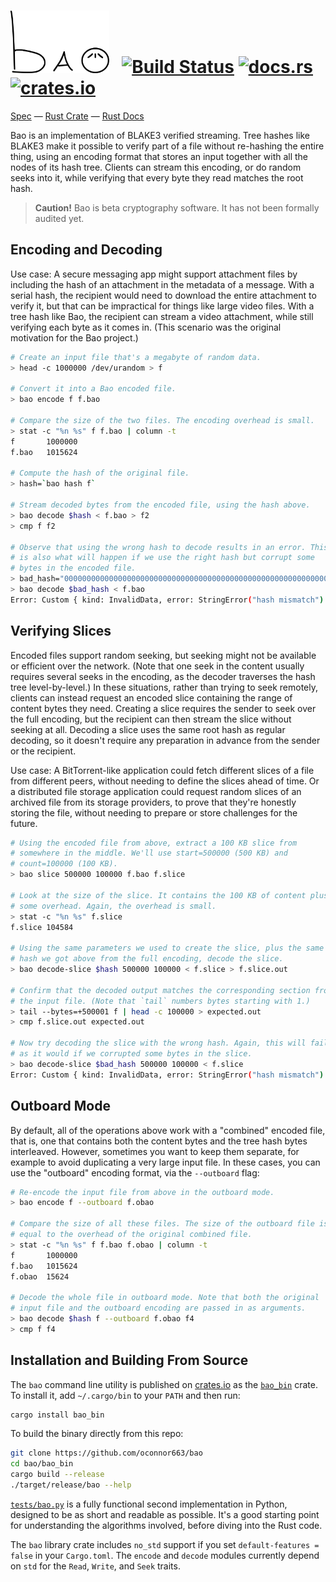 # <a href="#"><img src="docs/bao.svg" alt="Bao" height=100></a> &nbsp; [![Build Status](https://travis-ci.org/oconnor663/bao.svg?branch=master)](https://travis-ci.org/oconnor663/bao) [![docs.rs](https://docs.rs/bao/badge.svg)](https://docs.rs/bao) [![crates.io](https://img.shields.io/crates/v/bao.svg)](https://crates.io/crates/bao)

[Spec](docs/spec.md) — [Rust Crate](https://crates.io/crates/bao) — [Rust Docs](https://docs.rs/bao)

Bao is an implementation of BLAKE3 verified streaming. Tree hashes like
BLAKE3 make it possible to verify part of a file without re-hashing the
entire thing, using an encoding format that stores an input together
with all the nodes of its hash tree. Clients can stream this encoding,
or do random seeks into it, while verifying that every byte they read
matches the root hash.

> **Caution!** Bao is beta cryptography software. It has not been
> formally audited yet.

## Encoding and Decoding

Use case: A secure messaging app might support attachment files by
including the hash of an attachment in the metadata of a message. With a
serial hash, the recipient would need to download the entire attachment
to verify it, but that can be impractical for things like large video
files. With a tree hash like Bao, the recipient can stream a video
attachment, while still verifying each byte as it comes in. (This
scenario was the original motivation for the Bao project.)

```sh
# Create an input file that's a megabyte of random data.
> head -c 1000000 /dev/urandom > f

# Convert it into a Bao encoded file.
> bao encode f f.bao

# Compare the size of the two files. The encoding overhead is small.
> stat -c "%n %s" f f.bao | column -t
f       1000000
f.bao   1015624

# Compute the hash of the original file.
> hash=`bao hash f`

# Stream decoded bytes from the encoded file, using the hash above.
> bao decode $hash < f.bao > f2
> cmp f f2

# Observe that using the wrong hash to decode results in an error. This
# is also what will happen if we use the right hash but corrupt some
# bytes in the encoded file.
> bad_hash="0000000000000000000000000000000000000000000000000000000000000000"
> bao decode $bad_hash < f.bao
Error: Custom { kind: InvalidData, error: StringError("hash mismatch") }
```

## Verifying Slices

Encoded files support random seeking, but seeking might not be available
or efficient over the network. (Note that one seek in the content
usually requires several seeks in the encoding, as the decoder traverses
the hash tree level-by-level.) In these situations, rather than trying
to seek remotely, clients can instead request an encoded slice
containing the range of content bytes they need. Creating a slice
requires the sender to seek over the full encoding, but the recipient
can then stream the slice without seeking at all. Decoding a slice uses
the same root hash as regular decoding, so it doesn't require any
preparation in advance from the sender or the recipient.

Use case: A BitTorrent-like application could fetch different slices of
a file from different peers, without needing to define the slices ahead
of time. Or a distributed file storage application could request random
slices of an archived file from its storage providers, to prove that
they're honestly storing the file, without needing to prepare or store
challenges for the future.

```sh
# Using the encoded file from above, extract a 100 KB slice from
# somewhere in the middle. We'll use start=500000 (500 KB) and
# count=100000 (100 KB).
> bao slice 500000 100000 f.bao f.slice

# Look at the size of the slice. It contains the 100 KB of content plus
# some overhead. Again, the overhead is small.
> stat -c "%n %s" f.slice
f.slice 104584

# Using the same parameters we used to create the slice, plus the same
# hash we got above from the full encoding, decode the slice.
> bao decode-slice $hash 500000 100000 < f.slice > f.slice.out

# Confirm that the decoded output matches the corresponding section from
# the input file. (Note that `tail` numbers bytes starting with 1.)
> tail --bytes=+500001 f | head -c 100000 > expected.out
> cmp f.slice.out expected.out

# Now try decoding the slice with the wrong hash. Again, this will fail,
# as it would if we corrupted some bytes in the slice.
> bao decode-slice $bad_hash 500000 100000 < f.slice
Error: Custom { kind: InvalidData, error: StringError("hash mismatch") }
```

## Outboard Mode

By default, all of the operations above work with a "combined" encoded
file, that is, one that contains both the content bytes and the tree
hash bytes interleaved. However, sometimes you want to keep them
separate, for example to avoid duplicating a very large input file. In
these cases, you can use the "outboard" encoding format, via the
`--outboard` flag:

```sh
# Re-encode the input file from above in the outboard mode.
> bao encode f --outboard f.obao

# Compare the size of all these files. The size of the outboard file is
# equal to the overhead of the original combined file.
> stat -c "%n %s" f f.bao f.obao | column -t
f       1000000
f.bao   1015624
f.obao  15624

# Decode the whole file in outboard mode. Note that both the original
# input file and the outboard encoding are passed in as arguments.
> bao decode $hash f --outboard f.obao f4
> cmp f f4
```

## Installation and Building From Source

The `bao` command line utility is published on
[crates.io](https://crates.io) as the
[`bao_bin`](https://crates.io/crates/bao_bin) crate. To install it, add
`~/.cargo/bin` to your `PATH` and then run:

```sh
cargo install bao_bin
```

To build the binary directly from this repo:

```sh
git clone https://github.com/oconnor663/bao
cd bao/bao_bin
cargo build --release
./target/release/bao --help
```

[`tests/bao.py`](tests/bao.py) is a fully functional second
implementation in Python, designed to be as short and readable as
possible. It's a good starting point for understanding the algorithms
involved, before diving into the Rust code.

The `bao` library crate includes `no_std` support if you set
`default-features = false` in your `Cargo.toml`. The `encode` and
`decode` modules currently depend on `std` for the `Read`, `Write`, and
`Seek` traits.
